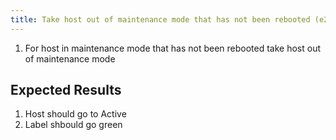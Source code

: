 ```yaml
---
title: Take host out of maintenance mode that has not been rebooted (e2e_be)
---
```

1. For host in maintenance mode that has not been rebooted take host out of maintenance mode

## Expected Results
1. Host should go to Active
2. Label shbould go green
